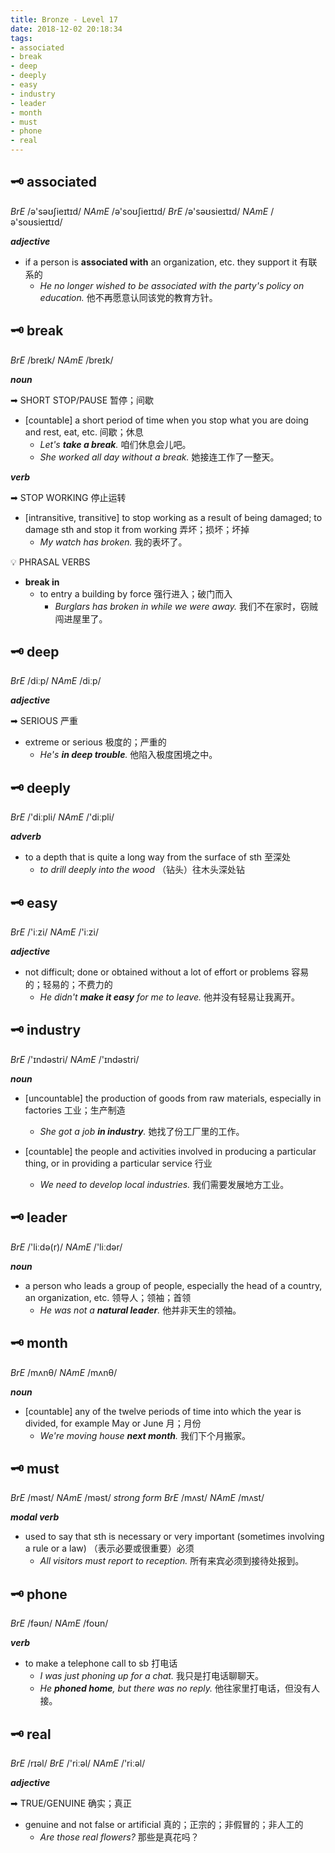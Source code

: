 ```yaml
---
title: Bronze - Level 17
date: 2018-12-02 20:18:34
tags:
- associated
- break
- deep
- deeply
- easy
- industry
- leader
- month
- must
- phone
- real
---
```


## 🗝 associated

_BrE_ /ə'səʊʃieɪtɪd/
_NAmE_ /ə'soʊʃieɪtɪd/
_BrE_ /ə'səʊsieɪtɪd/
_NAmE_ /ə'soʊsieɪtɪd/

_**adjective**_

- if a person is **associated with** an organization, etc. they support it 有联系的
  - _He no longer wished to be associated with the party's policy on education._
    他不再愿意认同该党的教育方针。

## 🗝 break

_BrE_ /breɪk/
_NAmE_ /breɪk/

_**noun**_

➡ SHORT STOP/PAUSE 暂停；间歇

- [countable] a short period of time when you stop what you are doing and rest, eat, etc. 间歇；休息
  - _Let's **take a break**._
    咱们休息会儿吧。
  - _She worked all day without a break._
    她接连工作了一整天。

_**verb**_

➡ STOP WORKING 停止运转

- [intransitive, transitive] to stop working as a result of being damaged; to damage sth and stop it from working 弄坏；损坏；坏掉
  - _My watch has broken._
    我的表坏了。

💡 PHRASAL VERBS

- **break in**
  - to entry a building by force 强行进入；破门而入
    - _Burglars has broken in while we were away._
      我们不在家时，窃贼闯进屋里了。

## 🗝 deep

_BrE_ /diːp/
_NAmE_ /diːp/

_**adjective**_

➡ SERIOUS 严重

- extreme or serious 极度的；严重的
  - _He's **in deep trouble**._
    他陷入极度困境之中。

## 🗝 deeply

_BrE_ /'diːpli/
_NAmE_ /'diːpli/

_**adverb**_

- to a depth that is quite a long way from the surface of sth 至深处
  - _to drill deeply into the wood_
    （钻头）往木头深处钻

## 🗝 easy

_BrE_ /'iːzi/
_NAmE_ /'iːzi/

_**adjective**_

- not difficult; done or obtained without a lot of effort or problems 容易的；轻易的；不费力的
  - _He didn't **make it easy** for me to leave._
    他并没有轻易让我离开。

## 🗝 industry

_BrE_ /'ɪndəstri/
_NAmE_ /'ɪndəstri/

_**noun**_

- [uncountable] the production of goods from raw materials, especially in factories 工业；生产制造
  - _She got a job **in industry**._
    她找了份工厂里的工作。

- [countable] the people and activities involved in producing a particular thing, or in providing a particular service 行业
  - _We need to develop local industries._
    我们需要发展地方工业。

## 🗝 leader

_BrE_ /'liːdə(r)/
_NAmE_ /'liːdər/

_**noun**_

- a person who leads a group of people, especially the head of a country, an organization, etc. 领导人；领袖；首领
  - _He was not a **natural leader**._
    他并非天生的领袖。

## 🗝 month

_BrE_ /mʌnθ/
_NAmE_ /mʌnθ/

_**noun**_

- [countable] any of the twelve periods of time into which the year is divided, for example May or June 月；月份
  - _We're moving house **next month**._
    我们下个月搬家。

## 🗝 must

_BrE_ /məst/
_NAmE_ /məst/
_strong form_
_BrE_ /mʌst/
_NAmE_ /mʌst/

_**modal verb**_

- used to say that sth is necessary or very important (sometimes involving a rule or a law) （表示必要或很重要）必须
  - _All visitors must report to reception._
    所有来宾必须到接待处报到。

## 🗝 phone

_BrE_ /fəʊn/
_NAmE_ /foʊn/

_**verb**_

- to make a telephone call to sb 打电话
  - _I was just phoning up for a chat._
    我只是打电话聊聊天。
  - _He **phoned home**, but there was no reply._
    他往家里打电话，但没有人接。

## 🗝 real

_BrE_ /rɪəl/
_BrE_ /'riːəl/
_NAmE_ /'riːəl/

_**adjective**_

➡ TRUE/GENUINE 确实；真正

- genuine and not false or artificial 真的；正宗的；非假冒的；非人工的
  - _Are those real flowers?_
    那些是真花吗？